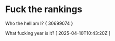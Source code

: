 # Fuck the rankings

Who the hell am I?
{ 30699074 }

What fucking year is it?
[ 2025-04-10T10:43:20Z ]
